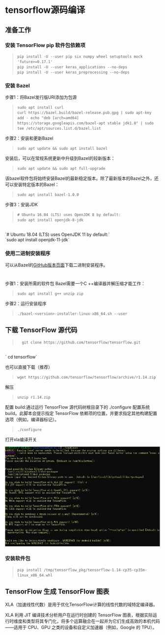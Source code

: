 # tensorflow源码编译

## 准备工作

### 安装 TensorFlow pip 软件包依赖项

>`pip install -U --user pip six numpy wheel setuptools mock 'future>=0.17.1'`</br>
    `pip install -U --user keras_applications --no-deps`</br>
    `pip install -U --user keras_preprocessing --no-deps`

### 安装 Bazel

步骤1：将Bazel发行版URI添加为包源

>`sudo apt install curl`</br>
`curl https://bazel.build/bazel-release.pub.gpg | sudo apt-key add -
echo "deb [arch=amd64] https://storage.googleapis.com/bazel-apt stable jdk1.8" | sudo tee /etc/apt/sources.list.d/bazel.list`

步骤2：安装和更新Bazel

>`sudo apt update && sudo apt install bazel`

安装后，可以在常规系统更新中升级到Bazel的较新版本：

>`sudo apt update && sudo apt full-upgrade`

该bazel软件包将始终安装Bazel的最新稳定版本。除了最新版本的Bazel之外，还可以安装特定版本的Bazel：

>`sudo apt install bazel-1.0.0`

步骤3：安装JDK

>`# Ubuntu 16.04 (LTS) uses OpenJDK 8 by default:`</br>
`sudo apt install openjdk-8-jdk`
</br>
`# Ubuntu 18.04 (LTS) uses OpenJDK 11 by default:`</br>
`sudo apt install openjdk-11-jdk`

### 使用二进制安装程序

可以从Bazel的[GitHub版本页面](https://github.com/bazelbuild/bazel/releases)下载二进制安装程序。
#
步骤1：安装所需的软件包
Bazel需要一个C ++编译器并解压缩才能工作：

>`sudo apt install g++ unzip zip`

步骤2：运行安装程序

>`./bazel-<version>-installer-linux-x86_64.sh --user`

## 下载 TensorFlow 源代码

>`  git clone https://github.com/tensorflow/tensorflow.git`
</br>
` cd tensorflow`


也可以直接下载（推荐）

>`wget https://github.com/tensorflow/tensorflow/archive/r1.14.zip`

解压

>`unzip r1.14.zip`

配置 build:通过运行 TensorFlow 源代码树根目录下的 ./configure 配置系统 build。此脚本会提示指定 TensorFlow 依赖项的位置，并要求指定其他构建配置选项（例如，编译器标记）。

>`./configure`

打开xla编译开关

![xla](https://github.com/erguixieshen/XLA/raw/master/week2/picture/1.png)



### 安装软件包

>`pip install /tmp/tensorflow_pkg/tensorflow-1.14-cp35-cp35m-linux_x86_64.whl`

## TensorFlow 生成 TensorFlow 图表

XLA（加速线性代数）是用于优化TensorFlow计算的线性代数的域特定编译器。

XLA 利用 JIT 编译技术分析用户在运行时创建的 TensorFlow 图表，根据实际运行时维度和类型将其专门化，将多个运算融合在一起并为它们生成高效的本机代码——适用于 CPU、GPU 之类的设备和自定义加速器（例如，Google 的 TPU）。





